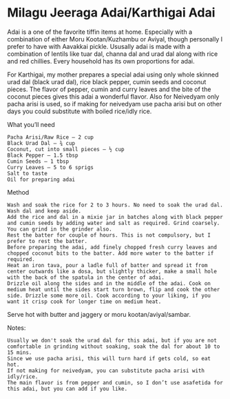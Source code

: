#  Milagu Jeeraga Adai/Karthigai Adai


Adai is a one of the favorite tiffin items at home. Especially with a combination of either Moru Kootan/Kuzhambu or Aviyal, though personally I prefer to have with Aavakkai pickle. Ususally adai is made with a combination of lentils like tuar dal, channa dal and urad dal along with rice and red chillies. Every household has its own proportions for adai.

For Karthigai, my mother prepares a special adai using only whole skinned urad dal (black urad dal), rice black pepper, cumin seeds and coconut pieces. The flavor of pepper, cumin and curry leaves and the bite of the coconut pieces gives this adai a wonderful flavor.  Also for Neivedyam only pacha arisi is used, so if making for neivedyam use pacha arisi but on other days you could substitute with boiled rice/idly rice.

What you’ll need

    Pacha Arisi/Raw Rice – 2 cup
    Black Urad Dal – ¾ cup
    Coconut, cut into small pieces – ½ cup
    Black Pepper – 1.5 tbsp
    Cumin Seeds – 1 tbsp
    Curry Leaves – 5 to 6 sprigs
    Salt to taste
    Oil for preparing adai


Method

    Wash and soak the rice for 2 to 3 hours. No need to soak the urad dal. Wash dal and keep aside.
    Add the rice and dal in a mixie jar in batches along with black pepper and cumin seeds by adding water and salt as required. Grind coarsely. You can grind in the grinder also.
    Rest the batter for couple of hours. This is not compulsory, but I prefer to rest the batter.
    Before preparing the adai, add finely chopped fresh curry leaves and chopped coconut bits to the batter. Add more water to the batter if required.
    Heat an iron tava, pour a ladle full of batter and spread it from center outwards like a dosa, but slightly thicker, make a small hole with the back of the spatula in the center of adai.
    Drizzle oil along the sides and in the middle of the adai. Cook on medium heat until the sides start turn brown, flip and cook the other side. Drizzle some more oil. Cook according to your liking, if you want it crisp cook for longer time on medium heat.


Serve hot with butter and jaggery or moru kootan/aviyal/sambar.



Notes:

    Usually we don't soak the urad dal for this adai, but if you are not comfortable in grinding without soaking, soak the dal for about 10 to 15 mins.
    Since we use pacha arisi, this will turn hard if gets cold, so eat hot.
    If not making for neivedyam, you can substitute pacha arisi with idly/rice.
    The main flavor is from pepper and cumin, so I don’t use asafetida for this adai, but you can add if you like.
